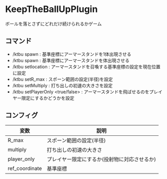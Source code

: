 # KeepTheBallUpPlugin
ボールを落とさずにどれだけ続けられるかゲーム
## コマンド
- /ktbu spawn : 基準座標にアーマースタンドを1体出現させる
- /ktbu spawn <num> : 基準座標にアーマースタンドを<num>体出現させる
- /ktbu setlocation : アーマースタンドを召喚する基準座標の設定を現在位置に設定
- /ktbu setR_max <value> : スポーン範囲の設定(半径)を設定
- /ktbu setMultiply <value> : 打ち出しの初速の大きさを設定
- /ktbu setPlayerOnly <true/false> : アーマースタンドを飛ばせるのをプレイヤー限定にするかどうかを設定
## コンフィグ
|  変数 |  説明  |
| ---- | ---- |
|   R_max |  スポーン範囲の設定(半径)  |
|  multiply  |  打ち出しの初速の大きさ  |
| player_only | プレイヤー限定にするか(投射物に対応させるか) |
| ref_coordinate | 基準座標 |
